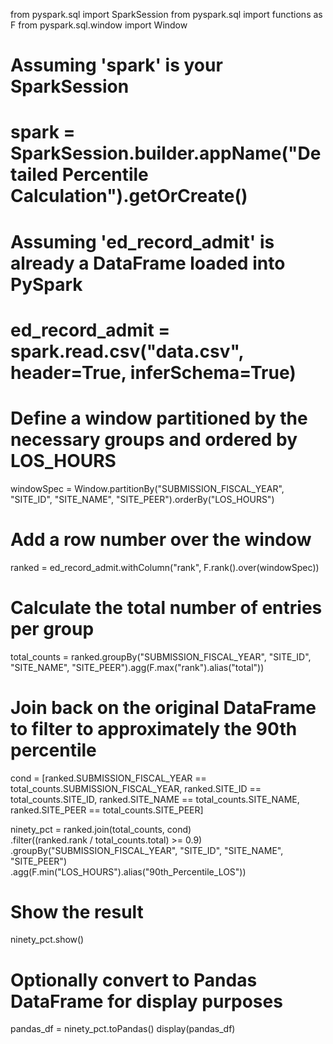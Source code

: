 from pyspark.sql import SparkSession
from pyspark.sql import functions as F
from pyspark.sql.window import Window

# Assuming 'spark' is your SparkSession
# spark = SparkSession.builder.appName("Detailed Percentile Calculation").getOrCreate()

# Assuming 'ed_record_admit' is already a DataFrame loaded into PySpark
# ed_record_admit = spark.read.csv("data.csv", header=True, inferSchema=True)

# Define a window partitioned by the necessary groups and ordered by LOS_HOURS
windowSpec = Window.partitionBy("SUBMISSION_FISCAL_YEAR", "SITE_ID", "SITE_NAME", "SITE_PEER").orderBy("LOS_HOURS")

# Add a row number over the window
ranked = ed_record_admit.withColumn("rank", F.rank().over(windowSpec))

# Calculate the total number of entries per group
total_counts = ranked.groupBy("SUBMISSION_FISCAL_YEAR", "SITE_ID", "SITE_NAME", "SITE_PEER").agg(F.max("rank").alias("total"))

# Join back on the original DataFrame to filter to approximately the 90th percentile
cond = [ranked.SUBMISSION_FISCAL_YEAR == total_counts.SUBMISSION_FISCAL_YEAR, 
        ranked.SITE_ID == total_counts.SITE_ID, 
        ranked.SITE_NAME == total_counts.SITE_NAME, 
        ranked.SITE_PEER == total_counts.SITE_PEER]

ninety_pct = ranked.join(total_counts, cond)\
    .filter((ranked.rank / total_counts.total) >= 0.9)\
    .groupBy("SUBMISSION_FISCAL_YEAR", "SITE_ID", "SITE_NAME", "SITE_PEER")\
    .agg(F.min("LOS_HOURS").alias("90th_Percentile_LOS"))

# Show the result
ninety_pct.show()

# Optionally convert to Pandas DataFrame for display purposes
pandas_df = ninety_pct.toPandas()
display(pandas_df)
